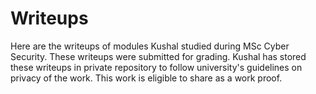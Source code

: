 # Writeups
Here are the writeups of modules Kushal studied during MSc Cyber Security. These writeups were submitted for grading. Kushal has stored these writeups in private repository to follow university's guidelines on privacy of the work. This work is eligible to share as a work proof. 
